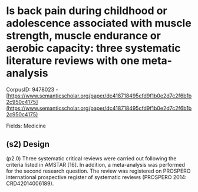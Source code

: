 # Is back pain during childhood or adolescence associated with muscle strength, muscle endurance or aerobic capacity: three systematic literature reviews with one meta-analysis

CorpusID: 9478023 - [https://www.semanticscholar.org/paper/dc418718495cfd9f1b0e2d7c2f6b1b2c950c4175](https://www.semanticscholar.org/paper/dc418718495cfd9f1b0e2d7c2f6b1b2c950c4175)

Fields: Medicine

## (s2) Design
(p2.0) Three systematic critical reviews were carried out following the criteria listed in AMSTAR [16]. In addition, a meta-analysis was performed for the second research question. The review was registered on PROSPERO international prospective register of systematic reviews (PROSPERO 2014: CRD42014006189).
